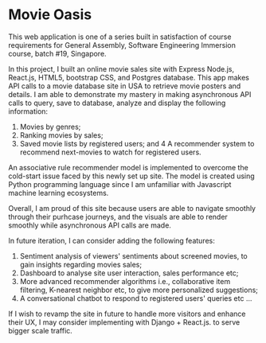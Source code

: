 # Movie Oasis

This web application is one of a series built in satisfaction of course requirements for General Assembly, Software Engineering Immersion course, batch #19, Singapore.  

In this project, I built an online movie sales site with Express Node.js, React.js, HTML5, bootstrap CSS, and Postgres database.  This app makes API calls to a movie database site in USA to retrieve movie posters and details.  I am able to demonstrate my mastery in making asynchronous API calls to query, save to database, analyze and display the following information:

1.  Movies by genres;
2.  Ranking movies by sales;
3.  Saved movie lists by registered users; and
4   A recommender system to recommend next-movies to watch for registered users.

An associative rule recommender model is implemented to overcome the cold-start issue faced by this newly set up site.  The model is created using Python programming language since I am unfamiliar with Javascript machine learning ecosystems.

Overall, I am proud of this site because users are able to navigate smoothly through their purhcase journeys, and the visuals are able to render smoothly while asynchronous API calls are made.

In future iteration, I can consider adding the following features:

1.  Sentiment analysis of viewers' sentiments about screened movies, to gain insights regarding movies sales;
2.  Dashboard to analyse site user interaction, sales performance etc;
3.  More advanced recommender algorithms i.e., collaborative item filtering, K-nearest neighbor etc, to give more personalized suggestions;
4.  A conversational chatbot to respond to registered users' queries etc ...

If I wish to revamp the site in future to handle more visitors and enhance their UX, I may consider implementing with Django + React.js. to serve bigger scale traffic.
